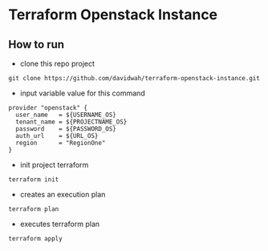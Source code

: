 # Terraform Openstack Instance

## How to run
* clone this repo project
```
git clone https://github.com/davidwah/terraform-openstack-instance.git
```
* input variable value for this command
```
provider "openstack" {
  user_name   = ${USERNAME_OS}
  tenant_name = ${PROJECTNAME_OS}
  password    = ${PASSWORD_OS}
  auth_url    = ${URL_OS}
  region      = "RegionOne"
}
```
* init project terraform
```
terraform init
```
* creates an execution plan
```
terraform plan
```
* executes terraform plan
```
terraform apply
```
 
